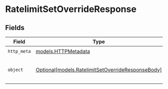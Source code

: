 # RatelimitSetOverrideResponse


## Fields

| Field                                                                                              | Type                                                                                               | Required                                                                                           | Description                                                                                        |
| -------------------------------------------------------------------------------------------------- | -------------------------------------------------------------------------------------------------- | -------------------------------------------------------------------------------------------------- | -------------------------------------------------------------------------------------------------- |
| `http_meta`                                                                                        | [models.HTTPMetadata](../models/httpmetadata.md)                                                   | :heavy_check_mark:                                                                                 | N/A                                                                                                |
| `object`                                                                                           | [Optional[models.RatelimitSetOverrideResponseBody]](../models/ratelimitsetoverrideresponsebody.md) | :heavy_minus_sign:                                                                                 | Sucessfully created a ratelimit override                                                           |